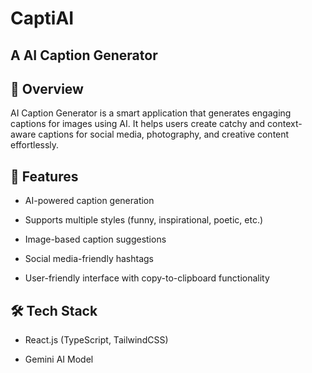 # CaptiAI

## A AI Caption Generator

## 📌 Overview

AI Caption Generator is a smart application that generates engaging captions for images using AI. It helps users create catchy and context-aware captions for social media, photography, and creative content effortlessly.

## 🚀 Features

* AI-powered caption generation

* Supports multiple styles (funny, inspirational, poetic, etc.)

* Image-based caption suggestions

* Social media-friendly hashtags

* User-friendly interface with copy-to-clipboard functionality

## 🛠️ Tech Stack

* React.js (TypeScript, TailwindCSS)

* Gemini AI Model